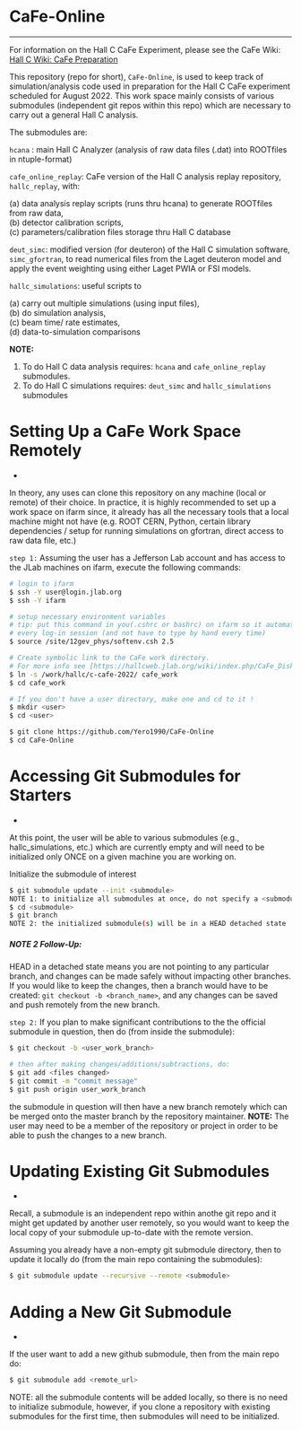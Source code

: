 # CaFe-Online
---

For information on the Hall C CaFe Experiment, please see the CaFe Wiki:
[Hall C Wiki: CaFe Preparation](https://hallcweb.jlab.org/wiki/index.php/CaFe_Preparation)

This repository (repo for short), `CaFe-Online`, is used to keep track of simulation/analysis code used in preparation for the Hall C CaFe experiment scheduled for August 2022.  This work space mainly consists of various submodules (independent git repos within this repo) which are necessary to carry out a general Hall C analysis.  <br> 

The submodules are: <br>

`hcana` : main Hall C Analyzer (analysis of raw data files (.dat) into ROOTfiles in ntuple-format) <br>

`cafe_online_replay`: CaFe version of the Hall C analysis replay repository, `hallc_replay`, with: <br> 

(a) data analysis replay scripts (runs thru hcana) to generate ROOTfiles from raw data,  <br>
(b) detector calibration scripts, <br>
(c) parameters/calibration files storage thru Hall C database  <br>

`deut_simc`: modified version (for deuteron) of the Hall C simulation software, `simc_gfortran`, to read numerical files from the Laget deuteron model and apply the event weighting using either Laget PWIA or FSI models.  <br>

`hallc_simulations`: useful scripts to <br>

(a) carry out multiple simulations (using input files), <br>
(b) do simulation analysis, <br>
(c) beam time/ rate estimates, <br>
(d) data-to-simulation comparisons <br>

**NOTE:**  
1. To do Hall C data analysis requires: `hcana` and `cafe_online_replay` submodules.  <br>
2. To do Hall C simulations requires: `deut_simc` and `hallc_simulations` submodules


# Setting Up a CaFe Work Space Remotely
-

In theory, any uses can clone this repository on any machine (local or remote) of their choice. In practice, it is highly recommended to set up a work space on ifarm since, it already has all the necessary tools that a local machine might not have (e.g. ROOT CERN, Python, certain library dependencies / setup for running simulations on gfortran, direct access to raw data file, etc.) 

`step 1:` Assuming the user has a Jefferson Lab account and has access to the JLab machines on ifarm, execute the following commands:

```sh
# login to ifarm
$ ssh -Y user@login.jlab.org 
$ ssh -Y ifarm 

# setup necessary environment variables 
# tip: put this command in you(.cshrc or bashrc) on ifarm so it automatically gets called
# every log-in session (and not have to type by hand every time)
$ source /site/12gev_phys/softenv.csh 2.5 

# Create symbolic link to the CaFe work directory. 
# For more info see [https://hallcweb.jlab.org/wiki/index.php/CaFe_Disk_Space]
$ ln -s /work/hallc/c-cafe-2022/ cafe_work 
$ cd cafe_work 

# If you don't have a user directory, make one and cd to it !
$ mkdir <user> 
$ cd <user>

$ git clone https://github.com/Yero1990/CaFe-Online
$ cd CaFe-Online
```

# Accessing Git Submodules for Starters
-

At this point, the user will be able to various submodules (e.g., hallc_simulations, etc.) which are currently empty and will need to be initialized only ONCE on a given machine you are working on. <br>

 Initialize the submodule of interest 

```sh
$ git submodule update --init <submodule>
NOTE 1: to initialize all submodules at once, do not specify a <submodule>
$ cd <submodule>
$ git branch
NOTE 2: the initialized submodule(s) will be in a HEAD detached state
```

##### NOTE 2 Follow-Up:  
HEAD in a detached state means you are not pointing to any particular branch, and changes can be made safely without impacting other branches. If you would like to keep the changes, then a branch would have to be created: `git checkout -b <branch_name>`, and any changes can be saved and push remotely from the new branch. 

`step 2:` If you plan to make significant contributions to the the official submodule in question, then do (from inside the submodule): <br>

```sh
$ git checkout -b <user_work_branch>

# then after making changes/additions/subtractions, do: 
$ git add <files changed>
$ git commit -m "commit message"
$ git push origin user_work_branch
```
the submodule in question will then have a new branch remotely which can be merged onto the master branch by the repository maintainer. **NOTE:** The user may need to be a member of the repository or project in order to be able to push the changes to a new branch.

# Updating Existing Git Submodules
-

Recall, a submodule is an independent repo within anothe git repo
and it might get updated by another user remotely, so you would want to
keep the local copy of your submodule up-to-date with the remote version. <br>

Assuming you already have a non-empty git submodule directory, then
to update it locally do (from the main repo containing the submodules):

```sh
$ git submodule update --recursive --remote <submodule> 
```


# Adding a New Git Submodule
-

If the user want to add a new github submodule, then from the main repo do:

```sh
$ git submodule add <remote_url>
``` 

NOTE: all the submodule contents will be added locally,
so there is no need to initialize submodule, however,
if you clone a repository with existing submodules
for the first time, then submodules will need to be initialized.
